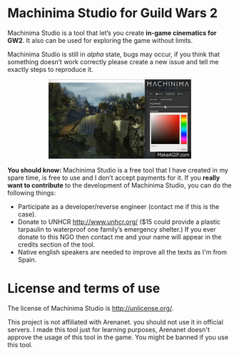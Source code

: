 # Machinima Studio for Guild Wars 2


Machinima Studio is a tool that let’s you create **in-game cinematics for GW2**. It also can be used for exploring the game without limits.

Machinima Studio is still in *alpha* state, bugs may occur, if you think that something doesn’t work correctly please create a new issue and tell me exactly steps to reproduce it.

<p align="center">
<a href="https://www.youtube.com/watch?v=T-LmVy0EfNA"><img src="https://raw.githubusercontent.com/karliky/machinima-studio/master/resources/promo.gif"/></a>
</p>

**You should know:**
Machinima Studio is a free tool that I have created in my spare time, is free to use and I don’t accept payments for it.
If you **really want to contribute** to the development of Machinima Studio, you can do the following things:

 - Participate as a developer/reverse engineer (contact me if this is the case).
 - Donate to UNHCR http://www.unhcr.org/ ($15 could provide a plastic tarpaulin to waterproof one family’s emergency shelter.) If you ever donate to this NGO then contact me and your name will appear in the credits section of the tool.
 - Native english speakers are needed to improve all the texts as I'm from Spain.

# License and terms of use
The license of Machinima Studio is http://unlicense.org/.

This project is not affiliated with Arenanet. you should not use it in official servers. I made this tool just for learning purposes, Arenanet doesn't approve the usage of this tool in the game. You might be banned if you use this tool.
